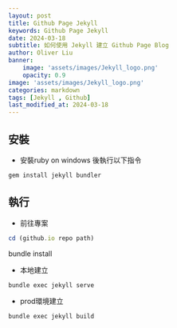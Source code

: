```yaml
---
layout: post
title: Github Page Jekyll
keywords: Github Page Jekyll
date: 2024-03-18
subtitle: 如何使用 Jekyll 建立 Github Page Blog
author: Oliver Liu
banner:
    image: 'assets/images/Jekyll_logo.png'
    opacity: 0.9
image: 'assets/images/Jekyll_logo.png'
categories: markdown
tags: [Jekyll , Github]
last_modified_at: 2024-03-18
--- 
```



## 安裝
- 安裝ruby on windows 後執行以下指令
``` js
gem install jekyll bundler
```

## 執行

- 前往專案
``` js
cd (github.io repo path)
```
bundle install
- 本地建立
``` js
bundle exec jekyll serve
```

- prod環境建立
``` js
bundle exec jekyll build
```



